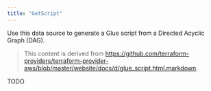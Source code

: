 ```yaml
---
title: "GetScript"
---
```


<!-- WARNING: this file was generated by the Pulumi Terraform Bridge (tfgen) Tool. -->
<!-- Do not edit by hand unless you're certain you know what you are doing! -->

<style>
  table td p { margin-top: 0; margin-bottom: 0; }
</style>

Use this data source to generate a Glue script from a Directed Acyclic Graph (DAG).

> This content is derived from https://github.com/terraform-providers/terraform-provider-aws/blob/master/website/docs/d/glue_script.html.markdown.


TODO

